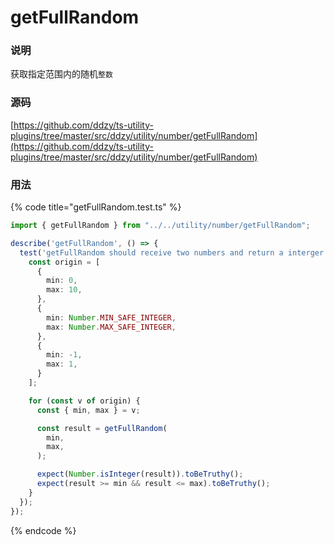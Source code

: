 # getFullRandom

### 说明

 获取指定范围内的随机`整数`

### 源码

[https://github.com/ddzy/ts-utility-plugins/tree/master/src/ddzy/utility/number/getFullRandom](https://github.com/ddzy/ts-utility-plugins/tree/master/src/ddzy/utility/number/getFullRandom)

### 用法

{% code title="getFullRandom.test.ts" %}
```typescript
import { getFullRandom } from "../../utility/number/getFullRandom";

describe('getFullRandom', () => {
  test('getFullRandom should receive two numbers and return a interger between these two numbers', () => {
    const origin = [
      {
        min: 0,
        max: 10,
      },
      {
        min: Number.MIN_SAFE_INTEGER,
        max: Number.MAX_SAFE_INTEGER,
      },
      {
        min: -1,
        max: 1,
      }
    ];

    for (const v of origin) {
      const { min, max } = v;

      const result = getFullRandom(
        min,
        max,
      );

      expect(Number.isInteger(result)).toBeTruthy();
      expect(result >= min && result <= max).toBeTruthy();
    }
  });
});
```
{% endcode %}

